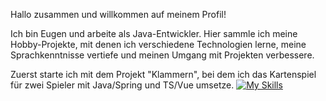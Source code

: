 Hallo zusammen und willkommen auf meinem Profil!

Ich bin Eugen und arbeite als Java-Entwickler. 
Hier sammle ich meine Hobby-Projekte, mit denen ich verschiedene Technologien lerne, meine Sprachkenntnisse vertiefe und meinen Umgang mit Projekten verbessere.

Zuerst starte ich mit dem Projekt "Klammern", bei dem ich das Kartenspiel für zwei Spieler mit Java/Spring und TS/Vue umsetze.
[![My Skills](https://skillicons.dev/icons?i=java,spring,ts,vue)](https://skillicons.dev)
